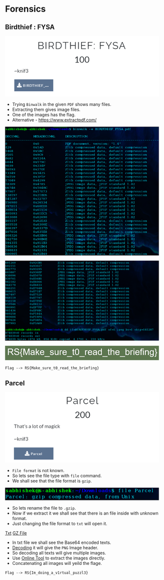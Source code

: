 # Forensics


## Birdthief : FYSA

![Bi0s](https://github.com/a3X3k/Bi0s/blob/master/CTFs/RITSEC21/Assets/6.png?raw=true)

- Trying `Binwalk` in the given `PDF` shows many files.
- Extracting them gives image files.
- One of the images has the flag.
- Alternative - https://www.extractpdf.com/

![Bi0s](https://github.com/a3X3k/Bi0s/blob/master/CTFs/RITSEC21/Assets/9.png?raw=true)

![Bi0s](https://github.com/a3X3k/Bi0s/blob/master/CTFs/RITSEC21/Assets/10.png?raw=true)

![Bi0s](https://github.com/a3X3k/Bi0s/blob/master/CTFs/RITSEC21/Assets/7.jpg?raw=true)

```
Flag --> RS{Make_sure_t0_read_the_briefing}
```

## Parcel

![bi0s](https://github.com/a3X3k/Bi0s/blob/master/CTFs/RITSEC21/Assets/8.png?raw=true)

- `File format` is not known.
- So lets see the file type with `file` command.
- We shall see that the file format is `gzip`.

![bi0s](https://github.com/a3X3k/Bi0s/blob/master/CTFs/RITSEC21/Assets/11.png?raw=true)

- So lets rename the file to `.gzip`.
- Now if we extract it we shall see that there is an file inside with unknown format.
- Just changing the file format to `txt` will open it.

[Txt](https://github.com/a3X3k/Bi0s/blob/master/CTFs/RITSEC21/Assets/Parcel.txt)
[GZ File](https://github.com/a3X3k/Bi0s/blob/master/CTFs/RITSEC21/Assets/Parcel.gz)

- In txt file we shall see the Base64 encoded texts.
- [Decoding](https://www.base64decode.org/) it will give the `PNG` Image header.
- So decoding all texts will give multiple images.
- Use [Online Tool](https://base64.guru/converter/decode/image/png) to extract the images directly. 
- Concatenating all images will yeild the flage.

```
Flag --> RS{Im_doing_a_v1rtual_puzzl3}
```

